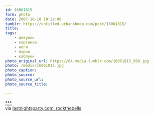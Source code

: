 ```yaml
---
id: 16061815
form: photo
date: 2007-10-18 10:28:00
tumblr: https://untitled.urbansheep.com/post/16061815/
title:
tags:
    - девушки
    - картинки
    - ноги
    - порно
    - каблуки
photo_original_url: https://64.media.tumblr.com/16061815_500.jpg
photo: /media/16061815.jpg
photo_caption: 
photo_source:
photo_source_url:
photo_source_title:

---
```


<p><a href="http://www.lastnightsparty.com/rockthebells/slides/DB_847.html">***</a><br>
via <a href="http://www.lastnightsparty.com/rockthebells/index.html">lastnightsparty.com: rockthebells</a></p>
